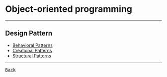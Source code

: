 # Object-oriented programming

---

## Design Pattern

- [Behavioral Patterns](./DesignPattern/Behavioral.md)
- [Creational Patterns](./DesignPattern/Creational.md)
- [Structural Patterns](./DesignPattern/Structural.md)

---

[<kbd> Back </kbd>](./../readme.md)
